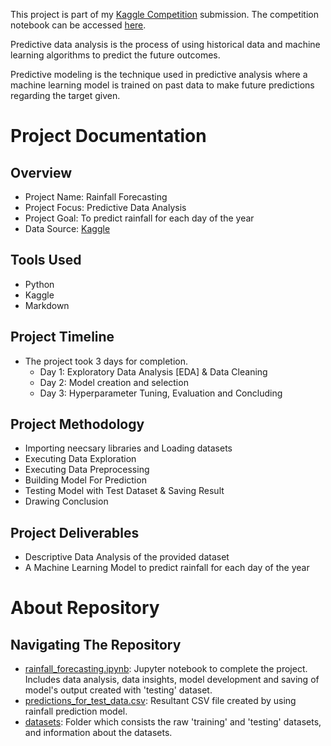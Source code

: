 This project is part of my [Kaggle Competition](https://www.kaggle.com/competitions/playground-series-s5e3/overview) submission. The competition notebook can be accessed [here](https://www.kaggle.com/code/anshikakashyap12/ps5e3-rainfall-forecasting).

Predictive data analysis is the process of using historical data and machine learning algorithms to predict the future outcomes.

Predictive modeling is the technique used in predictive analysis where a machine learning model is trained on past data to make future predictions regarding the target given.

# Project Documentation

## Overview
- Project Name: Rainfall Forecasting 
- Project Focus: Predictive Data Analysis
- Project Goal: To predict rainfall for each day of the year
- Data Source: [Kaggle](https://www.kaggle.com/competitions/playground-series-s5e3/data)

## Tools Used
- Python
- Kaggle
- Markdown

## Project Timeline
- The project took 3 days for completion.
  - Day 1: Exploratory Data Analysis [EDA] & Data Cleaning
  - Day 2: Model creation and selection
  - Day 3: Hyperparameter Tuning, Evaluation and Concluding

## Project Methodology
-   Importing neecsary libraries and Loading datasets
-   Executing Data Exploration
-   Executing Data Preprocessing
-   Building Model For Prediction
-   Testing Model with Test Dataset & Saving Result
-   Drawing Conclusion

## Project Deliverables
- Descriptive Data Analysis of the provided dataset
- A Machine Learning Model to predict rainfall for each day of the year

# About Repository

## Navigating The Repository
- [rainfall_forecasting.ipynb](https://github.com/anshika-kashyap/rainfall-forecasting/blob/main/rainfall_forecasting.ipynb): Jupyter notebook to complete the project. Includes data analysis, data insights, model development and saving of model's output created with 'testing' dataset.
- [predictions_for_test_data.csv](https://github.com/anshika-kashyap/rainfall-prediction/blob/main/predictions_for_test_data.csv): Resultant CSV file created by using rainfall prediction model.
- [datasets](https://github.com/anshika-kashyap/rainfall-forecasting/tree/main/datasets): Folder which consists the raw 'training' and 'testing' datasets, and information about the datasets.
